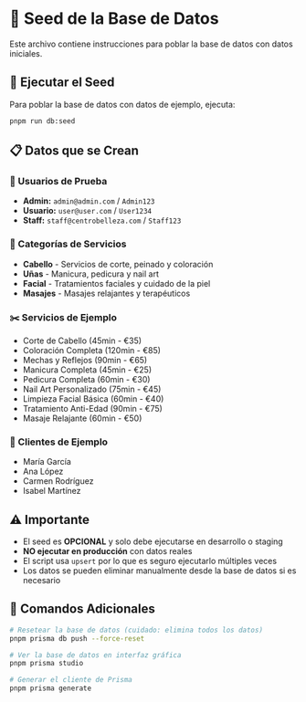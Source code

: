 # 🌱 Seed de la Base de Datos

Este archivo contiene instrucciones para poblar la base de datos con datos iniciales.

## 🚀 Ejecutar el Seed

Para poblar la base de datos con datos de ejemplo, ejecuta:

```bash
pnpm run db:seed
```

## 📋 Datos que se Crean

### 👥 Usuarios de Prueba

- **Admin:** `admin@admin.com` / `Admin123`
- **Usuario:** `user@user.com` / `User1234`
- **Staff:** `staff@centrobelleza.com` / `Staff123`

### 📁 Categorías de Servicios

- **Cabello** - Servicios de corte, peinado y coloración
- **Uñas** - Manicura, pedicura y nail art
- **Facial** - Tratamientos faciales y cuidado de la piel
- **Masajes** - Masajes relajantes y terapéuticos

### ✂️ Servicios de Ejemplo

- Corte de Cabello (45min - €35)
- Coloración Completa (120min - €85)
- Mechas y Reflejos (90min - €65)
- Manicura Completa (45min - €25)
- Pedicura Completa (60min - €30)
- Nail Art Personalizado (75min - €45)
- Limpieza Facial Básica (60min - €40)
- Tratamiento Anti-Edad (90min - €75)
- Masaje Relajante (60min - €50)

### 👥 Clientes de Ejemplo

- María García
- Ana López
- Carmen Rodríguez
- Isabel Martínez

## ⚠️ Importante

- El seed es **OPCIONAL** y solo debe ejecutarse en desarrollo o staging
- **NO ejecutar en producción** con datos reales
- El script usa `upsert` por lo que es seguro ejecutarlo múltiples veces
- Los datos se pueden eliminar manualmente desde la base de datos si es necesario

## 🔧 Comandos Adicionales

```bash
# Resetear la base de datos (cuidado: elimina todos los datos)
pnpm prisma db push --force-reset

# Ver la base de datos en interfaz gráfica
pnpm prisma studio

# Generar el cliente de Prisma
pnpm prisma generate
```
